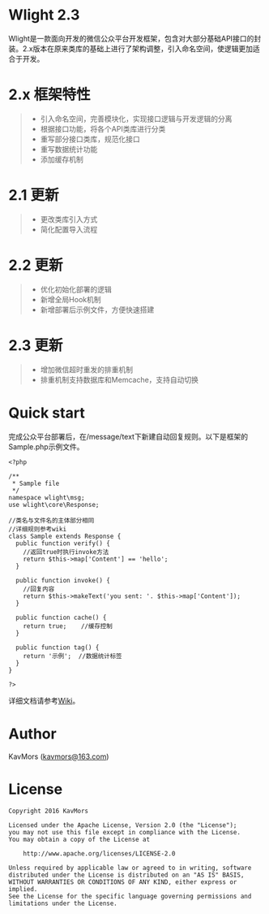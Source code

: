 # **Wlight 2.3** #

Wlight是一款面向开发的微信公众平台开发框架，包含对大部分基础API接口的封装。2.x版本在原来类库的基础上进行了架构调整，引入命名空间，使逻辑更加适合于开发。


# **2.x 框架特性** #

> - 引入命名空间，完善模块化，实现接口逻辑与开发逻辑的分离
> - 根据接口功能，将各个API类库进行分类
> - 重写部分接口类库，规范化接口
> - 重写数据统计功能
> - 添加缓存机制

# **2.1 更新** #

> - 更改类库引入方式
> - 简化配置导入流程

# **2.2 更新** #

> - 优化初始化部署的逻辑
> - 新增全局Hook机制
> - 新增部署后示例文件，方便快速搭建

# **2.3 更新** #

> - 增加微信超时重发的排重机制
> - 排重机制支持数据库和Memcache，支持自动切换

# **Quick start** #

完成公众平台部署后，在/message/text下新建自动回复规则。以下是框架的Sample.php示例文件。

	<?php

	/**
	 * Sample file
	 */
	namespace wlight\msg;
	use wlight\core\Response;

	//类名与文件名的主体部分相同
	//详细规则参考wiki
	class Sample extends Response {
	  public function verify() {
	    //返回true时执行invoke方法
	    return $this->map['Content'] == 'hello';
	  }

	  public function invoke() {
	    //回复内容
	    return $this->makeText('you sent: '. $this->map['Content']);
	  }

	  public function cache() {
	    return true;    //缓存控制
	  }

	  public function tag() {
	    return '示例';  //数据统计标签
	  }
	}

	?>

详细文档请参考[Wiki](https://github.com/kavmors/Wlight/wiki)。


# **Author** #

KavMors (kavmors@163.com)


# **License** #

	Copyright 2016 KavMors

	Licensed under the Apache License, Version 2.0 (the "License");
	you may not use this file except in compliance with the License.
	You may obtain a copy of the License at

		http://www.apache.org/licenses/LICENSE-2.0

	Unless required by applicable law or agreed to in writing, software
	distributed under the License is distributed on an "AS IS" BASIS,
	WITHOUT WARRANTIES OR CONDITIONS OF ANY KIND, either express or implied.
	See the License for the specific language governing permissions and
	limitations under the License.
